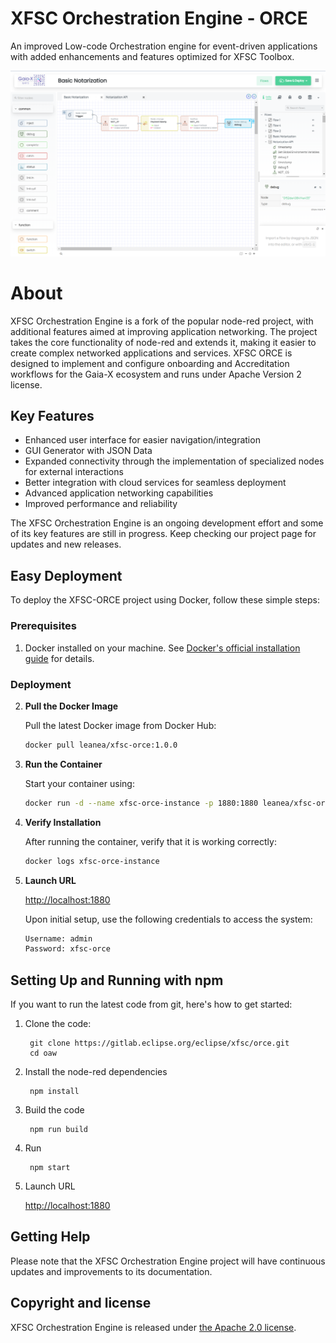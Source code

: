 # XFSC Orchestration Engine - ORCE

An improved Low-code Orchestration engine for event-driven applications with added enhancements and features optimized for XFSC Toolbox.

![XFSC Orchestration Engine: Low-code programming for event-driven applications](orce.png)

# About

XFSC Orchestration Engine is a fork of the popular node-red project, with additional features aimed at improving application networking. The project takes the core functionality of node-red and extends it, making it easier to create complex networked applications and services. XFSC ORCE is designed to implement and configure onboarding and Accreditation workflows for the Gaia-X ecosystem and runs under Apache Version 2 license.

## Key Features

- Enhanced user interface for easier navigation/integration
- GUI Generator with JSON Data
- Expanded connectivity through the implementation of specialized nodes for external interactions
- Better integration with cloud services for seamless deployment
- Advanced application networking capabilities
- Improved performance and reliability

The XFSC Orchestration Engine is an ongoing development effort and some of its key features are still in progress. Keep checking our project page for updates and new releases.


## Easy Deployment

To deploy the XFSC-ORCE project using Docker, follow these simple steps:

### Prerequisites

1. Docker installed on your machine. See [Docker's official installation guide](https://docs.docker.com/get-docker/) for details.

### Deployment

2. **Pull the Docker Image**
   
   Pull the latest Docker image from Docker Hub:
   ```bash
   docker pull leanea/xfsc-orce:1.0.0

3. **Run the Container**
   
   Start your container using:
   ```bash
   docker run -d --name xfsc-orce-instance -p 1880:1880 leanea/xfsc-orce:1.0.0

4. **Verify Installation**
   
   After running the container, verify that it is working correctly:
   ```bash
   docker logs xfsc-orce-instance

5. **Launch URL**
		
	<http://localhost:1880>

   Upon initial setup, use the following credentials to access the system:
   ```bash
   Username: admin
   Password: xfsc-orce

## Setting Up and Running with npm

If you want to run the latest code from git, here's how to get started:

1. Clone the code:

        git clone https://gitlab.eclipse.org/eclipse/xfsc/orce.git
        cd oaw

2. Install the node-red dependencies

        npm install

3. Build the code

        npm run build

4. Run

        npm start
		
5. Launch URL
		
	<http://localhost:1880>


## Getting Help

Please note that the XFSC Orchestration Engine project will have continuous updates and improvements to its documentation.



## Copyright and license

XFSC Orchestration Engine is released under [the Apache 2.0 license](LICENSE).
